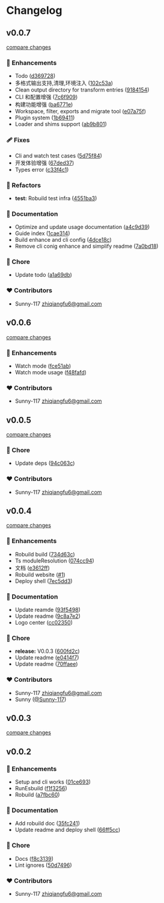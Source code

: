 # Changelog


## v0.0.7

[compare changes](https://github.com/Sunny-117/robuild/compare/v0.0.6...v0.0.7)

### 🚀 Enhancements

- Todo ([d369728](https://github.com/Sunny-117/robuild/commit/d369728))
- 多格式输出支持,清理,环境注入 ([102c53a](https://github.com/Sunny-117/robuild/commit/102c53a))
- Clean output directory for transform entries ([9184154](https://github.com/Sunny-117/robuild/commit/9184154))
- CLI 和配置增强 ([7c6f909](https://github.com/Sunny-117/robuild/commit/7c6f909))
- 构建功能增强 ([ba6771e](https://github.com/Sunny-117/robuild/commit/ba6771e))
- Workspace, filter, exports and migrate tool ([e07a75f](https://github.com/Sunny-117/robuild/commit/e07a75f))
- Plugin system ([1b69411](https://github.com/Sunny-117/robuild/commit/1b69411))
- Loader and shims support ([ab9b801](https://github.com/Sunny-117/robuild/commit/ab9b801))

### 🩹 Fixes

- Cli and watch test cases ([5d75f84](https://github.com/Sunny-117/robuild/commit/5d75f84))
- 开发体验增强 ([67ded37](https://github.com/Sunny-117/robuild/commit/67ded37))
- Types error ([c33f4c1](https://github.com/Sunny-117/robuild/commit/c33f4c1))

### 💅 Refactors

- **test:** Robuild test infra ([4551ba3](https://github.com/Sunny-117/robuild/commit/4551ba3))

### 📖 Documentation

- Optimize and update usage documentation ([a4c9d39](https://github.com/Sunny-117/robuild/commit/a4c9d39))
- Guide index ([1cae314](https://github.com/Sunny-117/robuild/commit/1cae314))
- Build enhance and cli config ([4dce18c](https://github.com/Sunny-117/robuild/commit/4dce18c))
- Remove cli conig enhance and simplify readme ([7a0bd18](https://github.com/Sunny-117/robuild/commit/7a0bd18))

### 🏡 Chore

- Update todo ([a1a69db](https://github.com/Sunny-117/robuild/commit/a1a69db))

### ❤️ Contributors

- Sunny-117 <zhiqiangfu6@gmail.com>

## v0.0.6

[compare changes](https://github.com/Sunny-117/robuild/compare/v0.0.5...v0.0.6)

### 🚀 Enhancements

- Watch mode ([fce51ab](https://github.com/Sunny-117/robuild/commit/fce51ab))
- Watch mode usage ([f48fafd](https://github.com/Sunny-117/robuild/commit/f48fafd))

### ❤️ Contributors

- Sunny-117 <zhiqiangfu6@gmail.com>

## v0.0.5

[compare changes](https://github.com/Sunny-117/robuild/compare/v0.0.4...v0.0.5)

### 🏡 Chore

- Update deps ([94c063c](https://github.com/Sunny-117/robuild/commit/94c063c))

### ❤️ Contributors

- Sunny-117 <zhiqiangfu6@gmail.com>

## v0.0.4

[compare changes](https://github.com/Sunny-117/robuild/compare/v0.0.2...v0.0.4)

### 🚀 Enhancements

- Robuild build ([734d63c](https://github.com/Sunny-117/robuild/commit/734d63c))
- Ts moduleResolution ([074cc94](https://github.com/Sunny-117/robuild/commit/074cc94))
- 文档 ([e3612ff](https://github.com/Sunny-117/robuild/commit/e3612ff))
- Robuild website ([#1](https://github.com/Sunny-117/robuild/pull/1))
- Deploy shell ([7ec5dd3](https://github.com/Sunny-117/robuild/commit/7ec5dd3))

### 📖 Documentation

- Update reamde ([93f5498](https://github.com/Sunny-117/robuild/commit/93f5498))
- Update readme ([9c8a7e2](https://github.com/Sunny-117/robuild/commit/9c8a7e2))
- Logo center ([cc02350](https://github.com/Sunny-117/robuild/commit/cc02350))

### 🏡 Chore

- **release:** V0.0.3 ([600fd2c](https://github.com/Sunny-117/robuild/commit/600fd2c))
- Update readme ([e0414f7](https://github.com/Sunny-117/robuild/commit/e0414f7))
- Update readme ([70ffaee](https://github.com/Sunny-117/robuild/commit/70ffaee))

### ❤️ Contributors

- Sunny-117 <zhiqiangfu6@gmail.com>
- Sunny ([@Sunny-117](https://github.com/Sunny-117))

## v0.0.3

[compare changes](https://github.com/Sunny-117/robuild/compare/v0.0.2...v0.0.3)

## v0.0.2


### 🚀 Enhancements

- Setup and cli works ([01ce693](https://github.com/Sunny-117/robuild/commit/01ce693))
- RunEsbuild ([f1f3256](https://github.com/Sunny-117/robuild/commit/f1f3256))
- Robuild ([a7fbc60](https://github.com/Sunny-117/robuild/commit/a7fbc60))

### 📖 Documentation

- Add robuild doc ([35fc241](https://github.com/Sunny-117/robuild/commit/35fc241))
- Update readme and deploy shell ([66ff5cc](https://github.com/Sunny-117/robuild/commit/66ff5cc))

### 🏡 Chore

- Docs ([f8c3139](https://github.com/Sunny-117/robuild/commit/f8c3139))
- Lint ignores ([50d7496](https://github.com/Sunny-117/robuild/commit/50d7496))

### ❤️ Contributors

- Sunny-117 <zhiqiangfu6@gmail.com>

